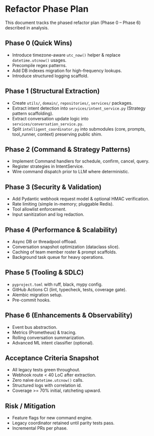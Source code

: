 # Refactor Phase Plan

This document tracks the phased refactor plan (Phase 0 – Phase 6) described in analysis.

## Phase 0 (Quick Wins)
- Introduce timezone-aware `utc_now()` helper & replace `datetime.utcnow()` usages.
- Precompile regex patterns.
- Add DB indexes migration for high-frequency lookups.
- Introduce structured logging scaffold.

## Phase 1 (Structural Extraction)
- Create `utils/`, `domain/`, `repositories/`, `services/` packages.
- Extract intent detection into `services/intent_service.py` (Strategy pattern scaffolding).
- Extract conversation update logic into `services/conversation_service.py`.
- Split `intelligent_coordinator.py` into submodules (core, prompts, tool_runner, context) preserving public shim.

## Phase 2 (Command & Strategy Patterns)
- Implement Command handlers for schedule, confirm, cancel, query.
- Register strategies in IntentService.
- Wire command dispatch prior to LLM where deterministic.

## Phase 3 (Security & Validation)
- Add Pydantic webhook request model & optional HMAC verification.
- Rate limiting (simple in-memory; pluggable Redis).
- Tool allowlist enforcement.
- Input sanitization and log redaction.

## Phase 4 (Performance & Scalability)
- Async DB or threadpool offload.
- Conversation snapshot optimization (dataclass slice).
- Caching of team member roster & prompt scaffolds.
- Background task queue for heavy operations.

## Phase 5 (Tooling & SDLC)
- `pyproject.toml` with ruff, black, mypy config.
- GitHub Actions CI (lint, typecheck, tests, coverage gate).
- Alembic migration setup.
- Pre-commit hooks.

## Phase 6 (Enhancements & Observability)
- Event bus abstraction.
- Metrics (Prometheus) & tracing.
- Rolling conversation summarization.
- Advanced ML intent classifier (optional).

## Acceptance Criteria Snapshot
- All legacy tests green throughout.
- Webhook route < 40 LoC after extraction.
- Zero naive `datetime.utcnow()` calls.
- Structured logs with correlation id.
- Coverage >= 70% initial, ratcheting upward.

## Risk / Mitigation
- Feature flags for new command engine.
- Legacy coordinator retained until parity tests pass.
- Incremental PRs per phase.
